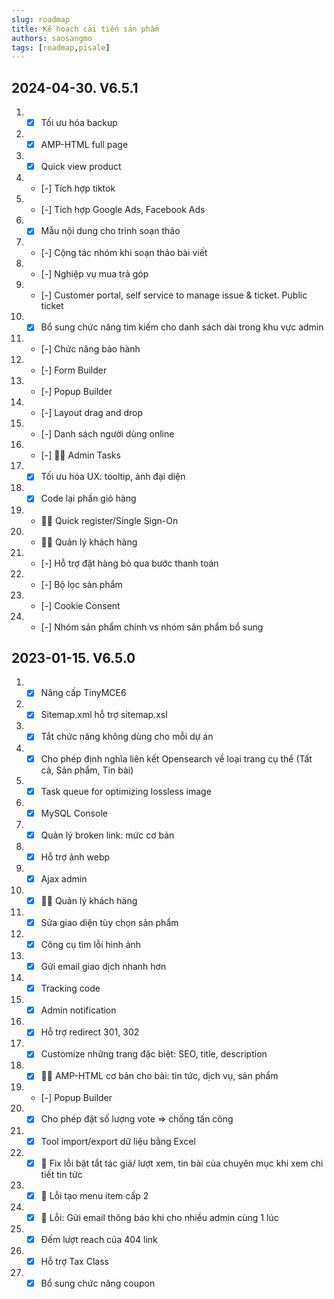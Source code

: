 ```yaml
---
slug: roadmap
title: Kế hoạch cải tiến sản phẩm
authors: saosangmo
tags: [roadmap,pisale]
---
```

## 2024-04-30. V6.5.1
1. - [x] Tối ưu hóa backup
2. - [x] AMP-HTML full page
3. - [x] Quick view product
6. - [-] Tích hợp tiktok
7. - [-] Tích hợp Google Ads, Facebook Ads
8. - [x] Mẫu nội dung cho trình soạn thảo
9. - [-] Cộng tác nhóm khi soạn thảo bài viết
10. - [-] Nghiệp vụ mua trả góp
11. - [-] Customer portal, self service to manage issue & ticket. Public ticket
12. - [x] Bổ sung chức năng tìm kiếm cho danh sách dài trong khu vực admin
13. - [-] Chức năng bảo hành
14. - [-] Form Builder
15. - [-] Popup Builder
16. - [-] Layout drag and drop
17. - [-] Danh sách người dùng online
18. - [-] 🐱‍💻 Admin Tasks
19. - [x] Tối ưu hóa UX: tooltip, ảnh đại diện
20. - [x] Code lại phần giỏ hàng
21. - 🐱‍💻 Quick register/Single Sign-On
22. - 🐱‍💻 Quản lý khách hàng
23. - [-] Hỗ trợ đặt hàng bỏ qua bước thanh toán
24. - [-] Bộ lọc sản phẩm
25. - [-] Cookie Consent
26. - [-] Nhóm sản phẩm chính vs nhóm sản phẩm bổ sung

## 2023-01-15. V6.5.0
1. - [x] Nâng cấp TinyMCE6
2. - [x] Sitemap.xml hỗ trợ sitemap.xsl
3. - [x] Tắt chức năng không dùng cho mỗi dự án
4. - [x] Cho phép định nghĩa liên kết Opensearch về loại trang cụ thể (Tất cả, Sản phẩm, Tin bài)
5. - [x] Task queue for optimizing lossless image
6. - [x] MySQL Console
7. - [x] Quản lý broken link: mức cơ bản
8. - [x] Hỗ trợ ảnh webp
9. - [x] Ajax admin
10. - [x] 🐱‍💻 Quản lý khách hàng
11. - [x] Sửa giao diện tùy chọn sản phẩm
12. - [x] Công cụ tìm lỗi hình ảnh
13. - [x] Gửi email giao dịch nhanh hơn
14. - [x] Tracking code
15. - [x] Admin notification
16. - [x] Hỗ trợ redirect 301, 302
17. - [x] Customize những trang đặc biệt: SEO, title, description
18. - [x] 🐱‍💻 AMP-HTML cơ bản cho bài: tin tức, dịch vụ, sản phẩm
19. - [-] Popup Builder
20. - [x] Cho phép đặt số lượng vote => chống tấn công
21. - [x] Tool import/export dữ liệu bằng Excel
22. - [x] 🐛 Fix lỗi bật tắt tác giả/ lượt xem, tin bài của chuyên mục khi xem chi tiết tin tức
23. - [x] 🐛 Lỗi tạo menu item cấp 2
24. - [x] 🐞 Lỗi: Gửi email thông báo khi cho nhiều admin cùng 1 lúc
25. - [x] Đếm lượt reach của 404 link
26. - [x] Hỗ trợ Tax Class
27. - [x] Bổ sung chức năng coupon
